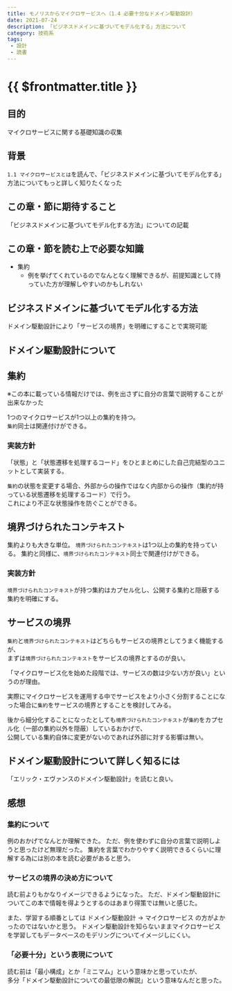 ```yaml
---
title: モノリスからマイクロサービスへ（1.4 必要十分なドメイン駆動設計）
date: 2021-07-24
description: 「ビジネスドメインに基づいてモデル化する」方法について
category: 技術系
tags:
 - 設計
 - 読書
---
```


# {{ $frontmatter.title }}

## 目的

マイクロサービスに関する基礎知識の収集

## 背景

`1.1 マイクロサービスとは`を読んで、「ビジネスドメインに基づいてモデル化する」方法についてもっと詳しく知りたくなった


## この章・節に期待すること

「ビジネスドメインに基づいてモデル化する方法」についての記載

## この章・節を読む上で必要な知識

* 集約
  * 例を挙げてくれているのでなんとなく理解できるが、前提知識として持っていた方が理解しやすいのかもしれない

## ビジネスドメインに基づいてモデル化する方法

ドメイン駆動設計により「サービスの境界」を明確にすることで実現可能

## ドメイン駆動設計について

## 集約

※この本に載っている情報だけでは、例を出さずに自分の言葉で説明することが出来なかった

1つのマイクロサービスが1つ以上の集約を持つ。  
`集約`同士は関連付けができる。

### 実装方針

「状態」と「状態遷移を処理するコード」をひとまとめにした自己完結型のユニットとして実装する。

`集約`の状態を変更する場合、外部からの操作ではなく内部からの操作（集約が持っている状態遷移を処理するコード）で行う。  
これにより不正な状態操作を防ぐことができる。

## 境界づけられたコンテキスト

集約よりも大きな単位。
`境界づけられたコンテキスト`は1つ以上の集約を持っている。
集約と同様に、`境界づけられたコンテキスト`同士で関連付けができる。

### 実装方針

`境界づけられたコンテキスト`が持つ集約はカプセル化し、公開する集約と隠蔽する集約を明確にする。

## サービスの境界

`集約`と`境界づけられたコンテキスト`はどちらもサービスの境界としてうまく機能するが、  
まずは`境界づけられたコンテキスト`をサービスの境界とするのが良い。

「マイクロサービス化を始めた段階では、サービスの数は少ない方が良い」というのが理由。

実際にマイクロサービスを運用する中でサービスをより小さく分割することになった場合に`集約`をサービスの境界とすることを検討してみる。

後から細分化することになったとしても`境界づけられたコンテキスト`が`集約`をカプセル化（一部の集約以外を隠蔽）しているおかげで、  
公開している集約自体に変更がないのであれば外部に対する影響は無い。

## ドメイン駆動設計について詳しく知るには

「エリック・エヴァンスのドメイン駆動設計」を読むと良い。

## 感想

### 集約について

例のおかげでなんとか理解できた。
ただ、例を使わずに自分の言葉で説明しようと思ったけど無理だった。
集約を言葉でわかりやすく説明できるくらいに理解する為には別の本を読む必要があると思う。

### サービスの境界の決め方について

読む前よりもかなりイメージできるようになった。
ただ、ドメイン駆動設計についてこの本で情報を得ようとするのはあまり得策では無いと感じた。

また、学習する順番としては ドメイン駆動設計 → マイクロサービス の方がよかったのではないかと思う。
ドメイン駆動設計を知らないままマイクロサービスを学習してもデータベースのモデリングについてイメージしにくい。

### 「必要十分」という表現について

読む前は「最小構成」とか「ミニマム」という意味かと思っていたが、  
多分「ドメイン駆動設計についての最低限の解説」という意味なんだと思った。
